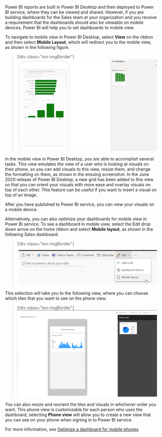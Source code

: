 Power BI reports are built in Power BI Desktop and then deployed to Power BI service, where they can be viewed and shared. However, if you are building dashboards for the Sales team at your organization and you receive a requirement that the dashboards should also be viewable on mobile devices, Power BI will help you to set dashboards to mobile view.

To navigate to mobile view in Power BI Desktop, select **View** on the ribbon and then select **Mobile Layout**, which will redirect you to the mobile view, as shown in the following figure.

> [!div class="mx-imgBorder"]
> [![Mobile view Power BI Desktop](../media/08-mobile-view-updates-ss.png)](../media/08-mobile-view-updates-ss.png#lightbox)

In the mobile view in Power BI Desktop, you are able to accomplish several tasks. This view emulates the view of a user who is looking at visuals on their phone, so you can add visuals to this view, resize them, and change the formatting on them, as shown in the ensuing screenshot. In the June 2020 release of Power BI Desktop, a new grid has been added to this view so that you can orient your visuals with more ease and overlay visuals on top of each other. This feature can be useful if you want to insert a visual on top of an image.

After you have published to Power BI service, you can view your visuals on a mobile device.

Alternatively, you can also optimize your dashboards for mobile view in Power BI service. To see a dashboard in mobile view, select the Edit drop down arrow on the home ribbon and select **Mobile layout**, as shown in the following Sales dashboard.

> [!div class="mx-imgBorder"]
> [![Mobile view on dashboard](../media/08-mobile-view-dashboard-ssm.png)](../media/08-mobile-view-dashboard-ssm.png#lightbox)

This selection will take you to the following view, where you can choose which tiles that you want to see on the phone view.

> [!div class="mx-imgBorder"]
> [![Mobile view page](../media/08-mobile-view-dash-ss.png)](../media/08-mobile-view-dash-ss.png#lightbox)

You can also resize and reorient the tiles and visuals in whichever order you want. This phone view is customizable for each person who uses the dashboard; selecting **Phone view** will allow you to create a new view that you can see on your phone when signing in to Power BI service.

For more information, see [Optimize a dashboard for mobile phones](/power-bi/create-reports/service-create-dashboard-mobile-phone-view/?azure-portal=true).
